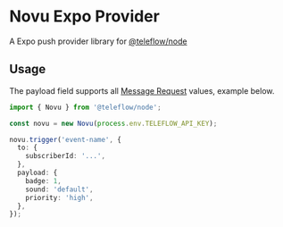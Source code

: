 # Novu Expo Provider

A Expo push provider library for [@teleflow/node](https://github.com/khulnasoft/teleflow)

## Usage

The payload field supports all [Message Request](https://docs.expo.dev/push-notifications/sending-notifications/#message-request-format) values, example below.

```ts
import { Novu } from '@teleflow/node';

const novu = new Novu(process.env.TELEFLOW_API_KEY);

novu.trigger('event-name', {
  to: {
    subscriberId: '...',
  },
  payload: {
    badge: 1,
    sound: 'default',
    priority: 'high',
  },
});
```
